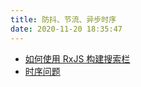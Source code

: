 ```yaml
---
title: 防抖、节流、异步时序
date: 2020-11-20 18:35:47
---
```


- [如何使用 RxJS 构建搜索栏](https://www.howtoing.com/how-to-build-a-search-bar-with-rxjs)
- [时序问题](https://segmentfault.com/a/1190000019473988)
